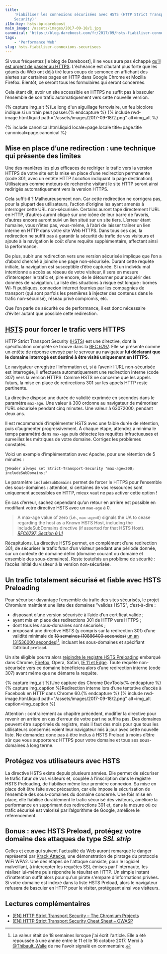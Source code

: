 ```yaml
---
title:
    'Fiabiliser les connexions sécurisées avec HSTS (HTTP Strict Transport
    Security)'
i18n-key: hsts-bp-dareboost
main_image: /assets/images/2017-09-18/1.jpg
canonical: 'https://blog.dareboost.com/fr/2017/09/hsts-fiabiliser-connexions-securisees/'
tags:
    - 'Performance Web'
slug: hsts-fiabiliser-connexions-securisees
---
```


Si vous fréquentez [le blog de Dareboost], il ne vous aura pas échappé
[qu’il est urgent de passer au HTTPS](https://blog.dareboost.com/fr/2016/03/https-necessaire-pas-uniquement-pour-le-seo/).
L’échéance est d’autant plus forte que les géants du Web ont déjà tiré leurs
coups de semonce en affichant des alertes sur certaines pages en HTTP dans
Google Chrome et Mozilla Firefox. Bientôt, ce seront tous les formulaires qui
seront concernés.

Cela étant dit, avoir un site accessible en HTTPS ne suffit pas à basculer
l’ensemble de son trafic automatiquement vers cette nouvelle version.

{% capture img_alt %}Le long d'un aiguillage ferroviaire, un feu bicolore
indique si un train peut passer.{% endcapture %}
{% include rwd-image.html.liquid
path="/assets/images/2017-09-18/2.png"
alt=img_alt
%}

<!-- more -->

{% include canonical.html.liquid
    locale=page.locale
    title=page.title
    canonical=page.canonical
%}

## Mise en place d’une redirection : une technique qui présente des limites

Une des manières les plus efficaces de rediriger le trafic vers la version HTTPS
de votre site est la mise en place d’une redirection permanente (code 301, avec
un entête HTTP _Location_ indiquant la page destination). Utilisateurs comme
moteurs de recherche visitant le site HTTP seront ainsi redirigés
automatiquement vers la version HTTPS.

Cela suffit-il ? Malheureusement non. Car cette redirection ne corrigera pas,
pour la plupart des utilisateurs, l’action d’origine les ayant amenés à
interroger cette URL non-sécurisée. Certains auront tapé directement l’URL en
HTTP, d’autres auront cliqué sur une icône de leur barre de favoris, d’autres
encore auront suivi un lien situé sur un site tiers. L’erreur étant humaine,
vous n’êtes pas, vous-même, à l’abri de laisser traîner un lien interne en HTTP
dans votre site Web HTTPS. Dans tous ces cas, la redirection ne suffit pas à
garantir la sécurité du trafic de vos visiteurs et ajoute à la navigation le
coût d’une requête supplémentaire, affectant ainsi la performance.

De plus, subir une redirection vers une version sécurisée implique que l’on a
d’abord cherché à joindre une page non-sécurisée. Durant cette requête initiale,
la navigation est susceptible d’être capturée. Si un individu mal intentionné a
accès au réseau de votre visiteur, il sera en mesure d’intercepter le trafic et,
pire encore, de le détourner pour acquérir des données de navigation. La liste
des situations à risque est longue : bornes Wi-Fi publiques, connexion internet
fournies par les compagnies de transport (qui sont parfois les premières à
injecter des contenus dans le trafic non-sécurisé), réseau privé compromis, etc.

Que l’on parle de sécurité ou de performance, il est donc nécessaire d’éviter
autant que possible cette redirection.

## <abbr lang="en" title="HTTP Strict Transport Security">HSTS</abbr> pour forcer le trafic vers HTTPS

HTTP Strict Transport Security
(<abbr lang="en" title="HTTP Strict Transport Security">HSTS</abbr>) est une
directive, dont la spécification complète se trouve dans la
[RFC 6797](https://tools.ietf.org/html/rfc6797). Elle se présente comme un
entête de réponse envoyé par le serveur au navigateur **lui déclarant que le
domaine interrogé est destiné à être visité uniquement en HTTPS**.

Le navigateur enregistre l’information et, si à l’avenir l’URL non-sécurisée est
interrogée, il effectuera automatiquement une redirection interne (code 307)
vers la version HTTPS. Comme HSTS ne concerne que les appels futurs, la mise en
place de redirections 301 sur les appels HTTP reste pertinente.

La directive dispose une durée de validité exprimée en secondes dans le
paramètre `max-age`. Une valeur à 300 ordonne au navigateur de mémoriser l’URL
sécurisée pendant cinq minutes. Une valeur à 63072000, pendant deux ans.

Il est recommandé d’implémenter HSTS avec une faible durée de rétention, puis
d’augmenter progressivement. À chaque étape, attendez a minima le temps
paramétré dans `max-age` puis détectez les requêtes infructueuses et surveillez
les métriques de votre domaine. Corrigez les problèmes constatés.

Voici un exemple d’implémentation avec Apache, pour une rétention de 5 minutes :

```
Header always set Strict-Transport-Security "max-age=300; includeSubDomains;"
```

Le paramètre `includeSubDomains` permet de forcer le HTTPS pour l’ensemble des
sous-domaines : attention, si certaines de vos ressources sont uniquement
accessibles en HTTP, mieux vaut ne pas activer cette option !

En cas d’erreur, sachez cependant qu’un retour en arrière est possible en
modifiant votre directive HSTS avec un `max-age` à 0.

> A max-age value of zero (i.e., `max-age=0`) signals the UA to cease regarding
> the host as a Known HSTS Host, including the includeSubDomains directive (if
> asserted for that HSTS Host).
> <cite>[RFC6797, Section 6.1.1](https://tools.ietf.org/html/rfc6797#section-6.1.1)</cite>

Récapitulons. La directive HSTS permet, en complément d’une redirection 301, de
sécuriser le trafic futur d’un visiteur pendant une période donnée, sur un
contexte de domaine défini (domaine courant ou domaine et ensemble des
sous-domaines). Reste toutefois un problème de sécurité : l’accès initial du
visiteur à la version non-sécurisée.

## Un trafic totalement sécurisé et fiable avec HSTS Preloading

Pour sécuriser davantage l’ensemble du trafic des sites sécurisés, le projet
Chromium maintient une liste des domaines "valides HSTS", c’est-à-dire :

-   disposant d’une version sécurisée à l’aide d’un certificat valide ;
-   ayant mis en place des redirections 301 de HTTP vers HTTPS ;
-   dont tous les sous-domaines sont sécurisés ;
-   proposant une directive HSTS (y compris sur la redirection 301) d’une
    validité minimale de
    <del datetime="2017-10-16T07:25:54.566Z" cite="https://hstspreload.org/">18
    semaines (10886400 secondes)</del>
    <ins datetime="2017-10-16T07:25:54.566Z" cite="https://hstspreload.org/">un
    an (31536000 secondes)</ins>[^twalle], incluant les sous-domaines et
    spécifiant l’attribut `preload`.

[^twalle]:

    La valeur était de 18 semaines lorsque j'ai écrit l'article. Elle a été
    repoussée à une année entre le 11 et le 16 octobre 2017. Merci à
    [@Thibault_Walle](https://twitter.com/Thibault_Walle) de me l'avoir signalé
    en commentaire.

Un site éligible pourra alors
[rejoindre le registre HSTS Preloading](https://hstspreload.org/ 'HSTS Preload List Submission')
embarqué dans Chrome,
[Firefox](https://blog.mozilla.org/security/2012/11/01/preloading-hsts/ 'Preloading HSTS ∣ Mozilla Security Blog'),
Opera, Safari,
[IE 11 et Edge](https://blogs.windows.com/msedgedev/2015/06/09/http-strict-transport-security-comes-to-internet-explorer-11-on-windows-8-1-and-windows-7/ 'HTTP Strict Transport Security comes to Internet Explorer 11 on Windows 8.1 and Windows 7 - Microsoft Edge Dev BlogMicrosoft Edge Dev Blog').
Toute requête non-sécurisée vers ce domaine bénéficiera alors d’une redirection
interne (code 307) avant même que ne démarre la requête.

{% capture img_alt %}Une capture des Chrome DevTools{% endcapture %}
{% capture img_caption %}Redirection interne lors d’une tentative d’accès à
Facebook en HTTP dans Chrome 60.{% endcapture %}
{% include rwd-image.html.liquid
path="/assets/images/2017-09-18/2.png"
alt=img_alt
caption=img_caption
%}

Attention : contrairement au chapitre précédent, modifier la directive pour
revenir en arrière en cas d’erreur de votre part ne suffira pas. Des domaines
peuvent être supprimés du registre, mais il faut des mois pour que tous les
utilisateurs concernés voient leur navigateur mis à jour avec cette nouvelle
liste. Ne demandez donc pas à être inclus à HSTS Preload à moins d’être sûr que
vous supporterez HTTPS pour votre domaine et tous ses sous-domaines à long
terme.

## Protégez vos utilisateurs avec HSTS

La directive HSTS existe depuis plusieurs années. Elle permet de sécuriser le
trafic futur de vos visiteurs et, couplée à l’inscription dans le registre HSTS
Preloading, de fiabiliser même leur première connexion. Sa mise en place doit
être faite avec précaution, car elle impose la sécurisation de l’ensemble des
sous-domaines du domaine concerné. Une fois mise en place, elle fiabilise
durablement le trafic sécurisé des visiteurs, améliore la performance en
supprimant des redirections 301 et, dans la mesure où ce trafic sécurisé est
valorisé par l’algorithme de Google, améliore le référencement.

## Bonus : avec HSTS Preload, protégez votre domaine des attaques de type <i lang="en">SSL strip</i>

Celles et ceux qui suivent l'actualité du Web auront remarqué le danger
représenté par [Krack Attacks](https://www.krackattacks.com/), une démonstration
de piratage du protocole WiFi WPA2. Une des étapes de l'attaque consiste, pour
le logiciel malveillant, à intercepter les requêtes SSL émises par l'internaute,
les réaliser lui-même puis répondre le résultat en HTTP. Un simple instant
d'inattention suffit alors pour qu'un pirate s'empare d'informations privées. Si
votre domaine est indexé dans la liste HSTS Preload, alors le navigateur
refusera de basculer en HTTP pour le visiter, protégeant ainsi vos visiteurs.

## Lectures complémentaires

-   [[EN] HTTP Strict Transport Security – The Chromium Projects](https://www.chromium.org/hsts)
-   [[EN] HTTP Strict Transport Security Cheat Sheet – OWASP](https://www.owasp.org/index.php/HTTP_Strict_Transport_Security_Cheat_Sheet)
